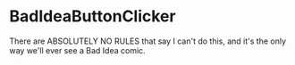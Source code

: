 # BadIdeaButtonClicker
There are ABSOLUTELY NO RULES that say I can't do this, and it's the only way we'll ever see a Bad Idea comic.
